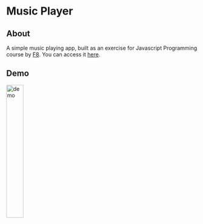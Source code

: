 # Music Player
## About
A simple music playing app, built as an exercise for Javascript Programming course by [F8](fullstack.edu.vn).
You can access it [here](https://rellasie.github.io/musicPlayer/).
## Demo
<img src="https://github.com/rellasie/musicPlayer/assets/86995253/bad9e8e0-d447-43f6-9d06-e546b3d4da6f" alt="demo" width="30%"/>
